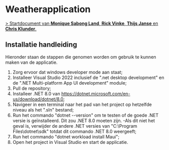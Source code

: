 # Weatherapplication

[> Startdocument van **Monique Sabong Land**, **Rick Vinke**, **Thijs Janse** en **Chris Klunder**.](./start-document/WEATHERAPPLICATION-STARTDOCUMENT.md)

## Installatie handleiding
Hieronder staan de stappen die genomen worden om gebruik te kunnen maken van de applicatie.

1. Zorg ervoor dat windows developer mode aan staat;
2. Installeer Visual Studio 2022 inclusief de ".net desktop development" en de ".NET Multi-platform App UI development" module;
3. Pull de repository;
4. Installeer .NET 8.0 van https://dotnet.microsoft.com/en-us/download/dotnet/8.0;
5. Navigeer in een terminal naar het pad van het project op hetzelfde niveau als het ".sln" bestand;
6. Run het commando "dotnet --version" om te testen of de goede .NET versie is geïnstalleerd. Dit zou .NET 8.0 moeten zijn.
    -Als dit niet het geval is, verwijder de andere .NET versies van "C:\Program Files\dotnet\sdk" totdat dit commando .NET 8.0 weergeeft;
7. Run het commando "dotnet workload install Maui";
8. Open het project in Visual Studio en start de applicatie.